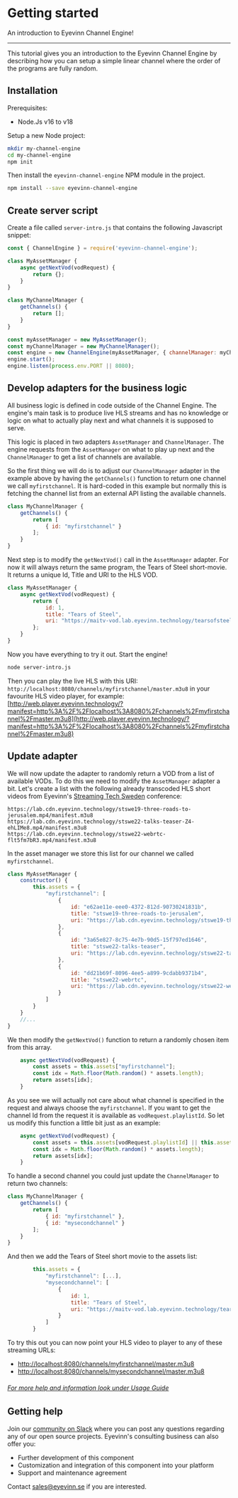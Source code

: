 # Getting started

An introduction to Eyevinn Channel Engine!

--- 

This tutorial gives you an introduction to the Eyevinn Channel Engine by describing how you can setup a simple linear channel where the order of the programs are fully random.

## Installation

Prerequisites:

 - Node.Js v16 to v18

Setup a new Node project:

```bash
mkdir my-channel-engine
cd my-channel-engine
npm init
```

Then install the `eyevinn-channel-engine` NPM module in the project.

```bash
npm install --save eyevinn-channel-engine
```

## Create server script

Create a file called `server-intro.js` that contains the following Javascript snippet:

```javascript
const { ChannelEngine } = require('eyevinn-channel-engine');

class MyAssetManager {
    async getNextVod(vodRequest) {
        return {};
    } 
}

class MyChannelManager {
    getChannels() {
        return [];
    }
}

const myAssetManager = new MyAssetManager();
const myChannelManager = new MyChannelManager();
const engine = new ChannelEngine(myAssetManager, { channelManager: myChannelManager });
engine.start();
engine.listen(process.env.PORT || 8080);
```

## Develop adapters for the business logic

All business logic is defined in code outside of the Channel Engine. The engine's main task is to produce live HLS streams and has no knowledge or logic on what to actually play next and what channels it is supposed to serve.

This logic is placed in two adapters `AssetManager` and `ChannelManager`. The engine requests from the `AssetManager` on what to play up next and the `ChannelManager` to get a list of channels are available.

So the first thing we will do is to adjust our `ChannelManager` adapter in the example above by having the `getChannels()` function to return one channel we call `myfirstchannel`. It is hard-coded in this example but normally this is fetching the channel list from an external API listing the available channels.

```javascript
class MyChannelManager {
    getChannels() {
        return [
            { id: "myfirstchannel" }
        ];
    }
}
```

Next step is to modify the `getNextVod()` call in the `AssetManager` adapter. For now it will always return the same program, the Tears of Steel short-movie. It returns a unique Id, Title and URI to the HLS VOD.

```javascript
class MyAssetManager {
    async getNextVod(vodRequest) {
        return {
            id: 1,
            title: "Tears of Steel",
            uri: "https://maitv-vod.lab.eyevinn.technology/tearsofsteel_4k.mov/master.m3u8"
        };
    } 
}
```

Now you have everything to try it out. Start the engine!

```bash
node server-intro.js
```

Then you can play the live HLS with this URI: `http://localhost:8080/channels/myfirstchannel/master.m3u8` in your favourite HLS video player, for example: [http://web.player.eyevinn.technology/?manifest=http%3A%2F%2Flocalhost%3A8080%2Fchannels%2Fmyfirstchannel%2Fmaster.m3u8](http://web.player.eyevinn.technology/?manifest=http%3A%2F%2Flocalhost%3A8080%2Fchannels%2Fmyfirstchannel%2Fmaster.m3u8)

## Update adapter

We will now update the adapter to randomly return a VOD from a list of available VODs. To do this we need to modify the `AssetManager` adapter a bit. Let's create a list with the following already transcoded HLS short videos from Eyevinn's [Streaming Tech Sweden](https://streamingtech.se) conference:

```
https://lab.cdn.eyevinn.technology/stswe19-three-roads-to-jerusalem.mp4/manifest.m3u8
https://lab.cdn.eyevinn.technology/stswe22-talks-teaser-Z4-ehLIMe8.mp4/manifest.m3u8
https://lab.cdn.eyevinn.technology/stswe22-webrtc-flt5fm7bR3.mp4/manifest.m3u8
```

In the asset manager we store this list for our channel we called `myfirstchannel`.

```javascript
class MyAssetManager {
    constructor() {
        this.assets = {
            "myfirstchannel": [
                {
                    id: "e62ae11e-eee0-4372-812d-90730241831b",
                    title: "stswe19-three-roads-to-jerusalem",
                    uri: "https://lab.cdn.eyevinn.technology/stswe19-three-roads-to-jerusalem.mp4/manifest.m3u8"
                },
                {
                    id: "3a65e827-8c75-4e7b-90d5-15f797ed1646",
                    title: "stswe22-talks-teaser",
                    uri: "https://lab.cdn.eyevinn.technology/stswe22-talks-teaser-Z4-ehLIMe8.mp4/manifest.m3u8"
                },
                {
                    id: "dd21b69f-8096-4ee5-a899-9cdabb9371b4",
                    title: "stswe22-webrtc",
                    uri: "https://lab.cdn.eyevinn.technology/stswe22-webrtc-flt5fm7bR3.mp4/manifest.m3u8"
                }
            ]
        }
    }
    //...
}
```

We then modify the `getNextVod()` function to return a randomly chosen item from this array.

```javascript
    async getNextVod(vodRequest) {
        const assets = this.assets["myfirstchannel"];
        const idx = Math.floor(Math.random() * assets.length);
        return assets[idx];
    } 
```

As you see we will actually not care about what channel is specified in the request and always choose the `myfirstchannel`. If you want to get the channel Id from the request it is available as `vodRequest.playlistId`. So let us modify this function a little bit just as an example:

```javascript
    async getNextVod(vodRequest) {
        const assets = this.assets[vodRequest.playlistId] || this.assets["myfirstchannel"];        
        const idx = Math.floor(Math.random() * assets.length);
        return assets[idx];
    } 
```

To handle a second channel you could just update the `ChannelManager` to return two channels:

```javascript
class MyChannelManager {
    getChannels() {
        return [
            { id: "myfirstchannel" },
            { id: "mysecondchannel" }
        ];
    }
}
```
And then we add the Tears of Steel short movie to the assets list:

```javascript
        this.assets = {
            "myfirstchannel": [...],
            "mysecondchannel": [
                {
                    id: 1,
                    title: "Tears of Steel",
                    uri: "https://maitv-vod.lab.eyevinn.technology/tearsofsteel_4k.mov/master.m3u8"        
                }
            ]
        }
```

To try this out you can now point your HLS video to player to any of these streaming URLs:

 - [http://localhost:8080/channels/myfirstchannel/master.m3u8](http://web.player.eyevinn.technology/?manifest=http%3A%2F%2Flocalhost%3A8080%2Fchannels%2Fmyfirstchannel%2Fmaster.m3u8)
 - [http://localhost:8080/channels/mysecondchannel/master.m3u8](http://web.player.eyevinn.technology/?manifest=http%3A%2F%2Flocalhost%3A8080%2Fchannels%2Fmysecondchannel%2Fmaster.m3u8)

###### [For more help and information look under Usage Guide](usage-guide.md)

## Getting help

Join our [community on Slack](http://slack.streamingtech.se) where you can post any questions regarding any of our open source projects. Eyevinn's consulting business can also offer you:

 - Further development of this component
 - Customization and integration of this component into your platform
 - Support and maintenance agreement

Contact [sales@eyevinn.se](mailto:sales@eyevinn.se) if you are interested.
